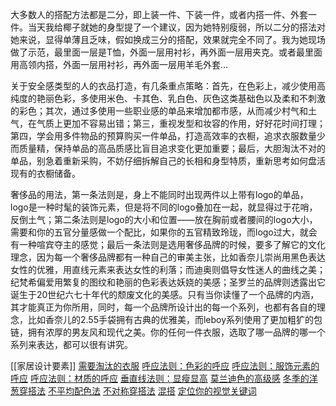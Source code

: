 

大多数人的搭配方法都是二分，即上装一件、下装一件，或者内搭一件、外套一件。当天我给椰子就她的身型提了一个建议，因为她特别瘦弱，所以二分的搭法对她来说，显得单薄且乏味，假如换成三分的搭配，效果就完全不同了。我为她现场做了示范，最里面一层是T恤，外面一层用衬衫，再外面一层用夹克。或者最里面用高领内搭，外面一层用衬衫，再外面一层用羊毛外套…

关于安全感类型的人的衣品打造，有几条重点策略：首先，在色彩上，减少使用高纯度的艳丽色彩，多使用米色、卡其色、乳白色、灰色这类基础色以及柔和不刺激的彩色；其次，通过多使用一些职业感的单品来增加都市感，从而减少村气和土气，在气质上更加不容易出错；第三，重视发型和妆容的作用，好好花时间打理；第四，学会用多件物品的预算购买一件单品，打造高效率的衣橱，追求衣服数量少而质量精，保持单品的高品质感比盲目追求变化更加重要；最后，大胆淘汰不对的单品，别急着重新采购，不妨仔细拆解自己的长相和身型特质，重新思考如何盘活现有的衣橱储备。

奢侈品的用法，第一条法则是，身上不能同时出现两件以上带有logo的单品，logo是一种时髦的装饰元素，但是将不同的logo叠加在一起，就显得过于花哨，反倒土气；第二条法则是logo的大小和位置——放在胸前或者腰间的logo大小，需要和你的五官分量感做一个配比，如果你的五官精致玲珑，而logo过大，就会有一种喧宾夺主的感觉；最后一条法则是选用奢侈品牌的时候，要多了解它的文化理念，因为每一个奢侈品牌都有一种自己的审美主张，比如香奈儿崇尚用黑色表达女性的优雅，用直线元素来表达女性的利落；而迪奥则倡导女性迷人的曲线之美；纪梵希偏爱用繁复的图纹和艳丽的色彩表达妖娆的美感；圣罗兰的品牌则透露出它诞生于20世纪六七十年代的颓废文化的美感。只有当你读懂了一个品牌的内涵，其才能真正为你所用，同时，每一个品牌所设计出的每一个系列，也都有各自的理念，比如香奈儿的2.55手袋拥有古典的优雅美，而leboy系列使用了更加粗犷的包链，拥有浓厚的男友风和现代之美。你的任何一件衣服，选取了哪一品牌的哪一个系列来表达，都可以很有讲究。

[[家居设计要素]]
[需要淘汰的衣服](穿搭/需要淘汰的衣服.md)
[呼应法则：色彩的呼应](穿搭/呼应法则：色彩的呼应.md)
[呼应法则：服饰元素的呼应](穿搭/呼应法则：服饰元素的呼应.md)
[呼应法则：材质的呼应](穿搭/呼应法则：材质的呼应.md)
[垂直线法则：显瘦显高](穿搭/垂直线法则：显瘦显高.md)
[莫兰迪色的高级感](穿搭/莫兰迪色的高级感.md) 
[冬季的洋葱穿搭法](穿搭/冬季的洋葱穿搭法.md)
[不平均配色法](穿搭/不平均配色法.md)
[不对称穿搭法](穿搭/不对称穿搭法.md)
[混搭](穿搭/混搭.md)
[定位你的视觉关键词](穿搭/定位你的视觉关键词.md)
